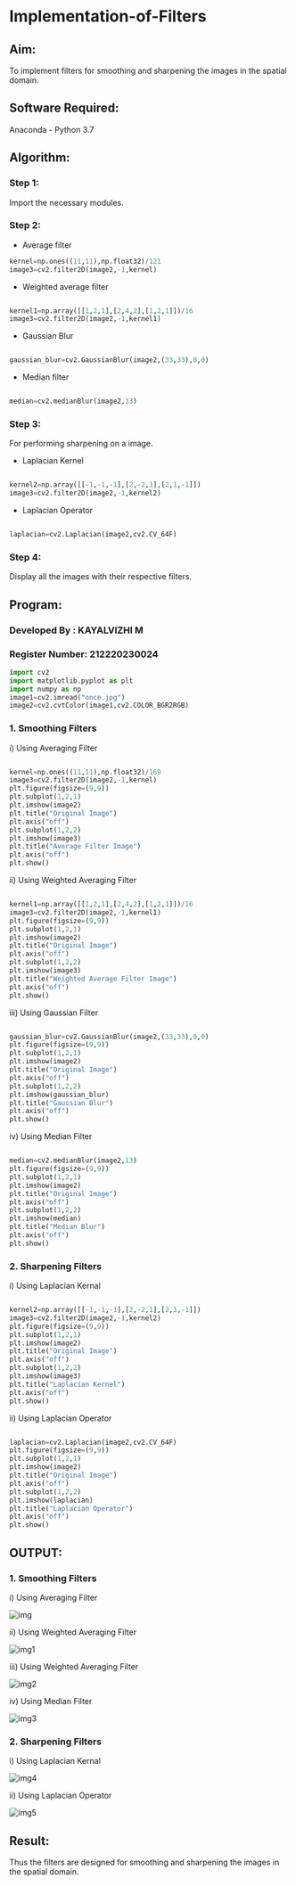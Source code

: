# Implementation-of-Filters
## Aim:
To implement filters for smoothing and sharpening the images in the spatial domain.

## Software Required:
Anaconda - Python 3.7

## Algorithm:

### Step 1:

Import the necessary modules.

### Step 2:

- Average filter
```python
kernel=np.ones((11,11),np.float32)/121
image3=cv2.filter2D(image2,-1,kernel)
```
- Weighted average filter
```python

kernel1=np.array([[1,2,1],[2,4,2],[1,2,1]])/16
image3=cv2.filter2D(image2,-1,kernel1)

```
- Gaussian Blur
```python

gaussian_blur=cv2.GaussianBlur(image2,(33,33),0,0)

```
- Median filter
```python

median=cv2.medianBlur(image2,13)

```
### Step 3:

For performing sharpening on a image.

- Laplacian Kernel
 ```python
 
kernel2=np.array([[-1,-1,-1],[2,-2,1],[2,1,-1]])
image3=cv2.filter2D(image2,-1,kernel2)

```
- Laplacian Operator
```python

laplacian=cv2.Laplacian(image2,cv2.CV_64F)

```
### Step 4:

Display all the images with their respective filters.

## Program:
### Developed By   : KAYALVIZHI M
### Register Number: 212220230024
```python
import cv2
import matplotlib.pyplot as plt
import numpy as np
image1=cv2.imread("once.jpg")
image2=cv2.cvtColor(image1,cv2.COLOR_BGR2RGB)
```
### 1. Smoothing Filters

i) Using Averaging Filter
```Python

kernel=np.ones((11,11),np.float32)/169
image3=cv2.filter2D(image2,-1,kernel)
plt.figure(figsize=(9,9))
plt.subplot(1,2,1)
plt.imshow(image2)
plt.title("Original Image")
plt.axis("off")
plt.subplot(1,2,2)
plt.imshow(image3)
plt.title("Average Filter Image")
plt.axis("off")
plt.show()

```
ii) Using Weighted Averaging Filter
```Python

kernel1=np.array([[1,2,1],[2,4,2],[1,2,1]])/16
image3=cv2.filter2D(image2,-1,kernel1)
plt.figure(figsize=(9,9))
plt.subplot(1,2,1)
plt.imshow(image2)
plt.title("Original Image")
plt.axis("off")
plt.subplot(1,2,2)
plt.imshow(image3)
plt.title("Weighted Average Filter Image")
plt.axis("off")
plt.show()

```
iii) Using Gaussian Filter
```Python

gaussian_blur=cv2.GaussianBlur(image2,(33,33),0,0)
plt.figure(figsize=(9,9))
plt.subplot(1,2,1)
plt.imshow(image2)
plt.title("Original Image")
plt.axis("off")
plt.subplot(1,2,2)
plt.imshow(gaussian_blur)
plt.title("Gaussian Blur")
plt.axis("off")
plt.show()

```

iv) Using Median Filter
```Python

median=cv2.medianBlur(image2,13)
plt.figure(figsize=(9,9))
plt.subplot(1,2,1)
plt.imshow(image2)
plt.title("Original Image")
plt.axis("off")
plt.subplot(1,2,2)
plt.imshow(median)
plt.title("Median Blur")
plt.axis("off")
plt.show()

```

### 2. Sharpening Filters
i) Using Laplacian Kernal
```Python

kernel2=np.array([[-1,-1,-1],[2,-2,1],[2,1,-1]])
image3=cv2.filter2D(image2,-1,kernel2)
plt.figure(figsize=(9,9))
plt.subplot(1,2,1)
plt.imshow(image2)
plt.title("Original Image")
plt.axis("off")
plt.subplot(1,2,2)
plt.imshow(image3)
plt.title("Laplacian Kernel")
plt.axis("off")
plt.show()

```
ii) Using Laplacian Operator
```Python

laplacian=cv2.Laplacian(image2,cv2.CV_64F)
plt.figure(figsize=(9,9))
plt.subplot(1,2,1)
plt.imshow(image2)
plt.title("Original Image")
plt.axis("off")
plt.subplot(1,2,2)
plt.imshow(laplacian)
plt.title("Laplacian Operator")
plt.axis("off")
plt.show()

```

## OUTPUT:
### 1. Smoothing Filters
i) Using Averaging Filter

![img](https://user-images.githubusercontent.com/75413726/167181267-0dc4d9be-f76f-4913-a782-4a1376ac3f91.jpg)

ii) Using Weighted Averaging Filter

![img1](https://user-images.githubusercontent.com/75413726/167181324-8a11e3d0-b6e0-4836-8bb8-101e4c60f47a.jpg)

iii) Using Weighted Averaging Filter

![img2](https://user-images.githubusercontent.com/75413726/167181362-b7733cd7-54c1-44ed-b758-e3f7e5a4bf9a.jpg)

iv) Using Median Filter

![img3](https://user-images.githubusercontent.com/75413726/167181420-05959387-8241-4e7c-a282-34aa28248474.jpg)

### 2. Sharpening Filters
i) Using Laplacian Kernal

![img4](https://user-images.githubusercontent.com/75413726/167181465-9c3a30a9-3997-4cb8-8085-38cb6f4f4991.jpg)

ii) Using Laplacian Operator

![img5](https://user-images.githubusercontent.com/75413726/167181499-5f411202-467b-440a-8542-9caaebd6fb79.jpg)

## Result:
Thus the filters are designed for smoothing and sharpening the images in the spatial domain.
